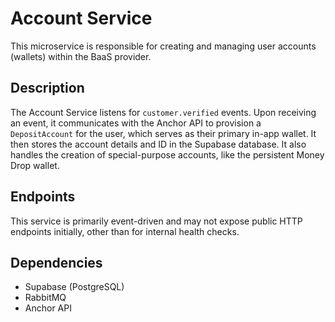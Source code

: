 # Account Service

This microservice is responsible for creating and managing user accounts (wallets) within the BaaS provider.

## Description

The Account Service listens for `customer.verified` events. Upon receiving an event, it communicates with the Anchor API to provision a `DepositAccount` for the user, which serves as their primary in-app wallet. It then stores the account details and ID in the Supabase database. It also handles the creation of special-purpose accounts, like the persistent Money Drop wallet.

## Endpoints

This service is primarily event-driven and may not expose public HTTP endpoints initially, other than for internal health checks.

## Dependencies

- Supabase (PostgreSQL)
- RabbitMQ
- Anchor API